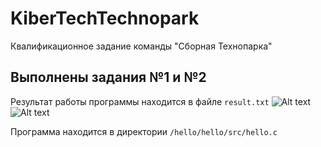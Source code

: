 # KiberTechTechnopark

Квалификационное задание команды "Сборная Технопарка"

## Выполнены задания №1 и №2
Результат работы программы находится в файле `result.txt`
![Alt text](../../C:/KsperskyOS/hello/Hello_1.png)
![Alt text](../../C:/KsperskyOS/hello/Hello_2.png)

Программа находится в директории `/hello/hello/src/hello.c`
